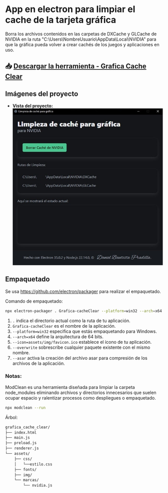 # App en electron para limpiar el cache de la tarjeta gráfica

Borra los archivos contenidos en las carpetas de DXCache y GLCache de NVIDIA en la ruta "C:\Users\NombreUsuario\AppData\Local\NVIDIA" para que la gráfica pueda volver a crear cachés de los juegos y aplicaciones en uso.

## 📥 [Descargar la herramienta - Grafica Cache Clear](https://github.com/Danielbp019/Grafica-cacheClear/raw/main/ejecutable/Grafica-cacheClear-win32-x64.exe)

## Imágenes del proyecto

- **Vista del proyecto:**
  ![vista](./assets/img/readme/vista.jpg)

## Empaquetado

Se usa https://github.com/electron/packager para realizar el empaquetado.

Comando de empaquetado:

```sh
npx electron-packager . Grafica-cacheClear --platform=win32 --arch=x64 --icon=assets/img/favicon.ico --overwrite --asar --ignore=ejecutable

```

1.  `.` indica el directorio actual como la ruta de tu aplicación.
2.  `Grafica-cacheClear` es el nombre de la aplicación.
3.  `--platform=win32` especifica que estás empaquetando para Windows.
4.  `--arch=x64` define la arquitectura de 64 bits.
5.  `--icon=assets/img/favicon.ico` establece el ícono de tu aplicación.
6.  `--overwrite` sobrescribe cualquier paquete existente con el mismo nombre.
7.  `--asar` activa la creación del archivo asar para compresión de los archivos de la aplicación.

### Notas:

ModClean es una herramienta diseñada para limpiar la carpeta node_modules eliminando archivos y directorios innecesarios que suelen ocupar espacio y ralentizar procesos como despliegues o empaquetado.

```sh
npx modclean --run

```

Árbol:

```sh
grafica_cache_clear/
├── index.html
├── main.js
├── preload.js
├── renderer.js
└── assets/
    ├── css/
    │   └──estilo.css
    ├── fonts/
    ├── img/
    └── marcas/
        └── nvidia.js
```
